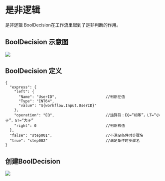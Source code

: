 

# 是非逻辑

是非逻辑 BoolDecision在工作流里起到了是非判断的作用。
 
## BoolDecision 示意图

![](http://stepflow-docs.cn-bj.ufileos.com/bool001.png)

## BoolDecision 定义

    {
      "express": {
        "left": {
          "Name": "UserID",                      //判断左值
          "Type": "INT64",                       
          "value": "${workflow.Input.UserID}"      
        },
        "operation": "EQ",                       //运算符：EQ=“相等”，LT=“小于”，GT=“大于”
        "right": 0                               //判断右值
      },
      "false": "step001",                        //不满足条件时步骤名
      "true": "step002"                          //满足条件时步骤名
    }

## 创建BoolDecision

![](http://stepflow-docs.cn-bj.ufileos.com/decision001.png)
